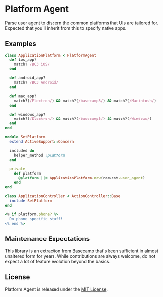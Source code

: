 # Platform Agent

Parse user agent to discern the common platforms that UIs are tailored for. Expected that you'll inherit from this to specify native apps.

## Examples

```ruby
class ApplicationPlatform < PlatformAgent
  def ios_app?
    match? /BC3 iOS/
  end

  def android_app?
    match? /BC3 Android/
  end

  def mac_app?
    match?(/Electron/) && match?(/basecamp3/) && match?(/Macintosh/)
  end

  def windows_app?
    match?(/Electron/) && match?(/basecamp3/) && match?(/Windows/)
  end
end

module SetPlatform
  extend ActiveSupport::Concern

  included do
    helper_method :platform
  end

  private
    def platform
      @platform ||= ApplicationPlatform.new(request.user_agent)
    end
end

class ApplicationController < ActionController::Base
  include SetPlatform
end

<% if platform.phone? %>
  Do phone specific stuff!
<% end %>
```

## Maintenance Expectations

This library is an extraction from Basecamp that's been sufficient in almost unaltered form for years. While contributions are always welcome, do not expect a lot of feature evolution beyond the basics.

## License

Platform Agent is released under the [MIT License](https://opensource.org/licenses/MIT).
